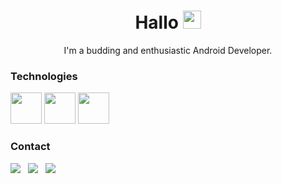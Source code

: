 <h1 align='center'> Hallo <img src="https://github.com/piyushP7pravin/piyushP7pravin/blob/master/Hi.gif" width="29px"> </h1>

<p align='center'>I'm a budding and enthusiastic Android Developer.</p>

<h3>Technologies</h3>

<p>
<img height=50 src="https://www.vectorlogo.zone/logos/kotlinlang/kotlinlang-ar21.svg"/>
<img height=50 src="https://www.vectorlogo.zone/logos/android/android-ar21.svg">
<img height="50" src="https://www.vectorlogo.zone/logos/git-scm/git-scm-ar21.svg">
</p>

<h3>Contact</h3>
<p>
    <a href="https://twitter.com/horluphemo/"><img src="https://img.shields.io/badge/twitter-%231DA1F2.svg?&style=for-the-badge&logo=twitter&logoColor=white" /></a>&nbsp;&nbsp;
    <a href="https://www.linkedin.com/mwlite/in/oluwafemi-ojuri-b3a427198"><img src="https://img.shields.io/badge/linkedin-%230077B5.svg?&style=for-the-badge&logo=linkedin&logoColor=white" /></a>&nbsp;&nbsp;
    <a href="mailto:ojurifemi132@gmail.com"><img src="https://img.shields.io/badge/send a mail-%23D14836.svg?&style=for-the-badge&logo=gmail&logoColor=white" /></a>&nbsp;&nbsp;
</p>

